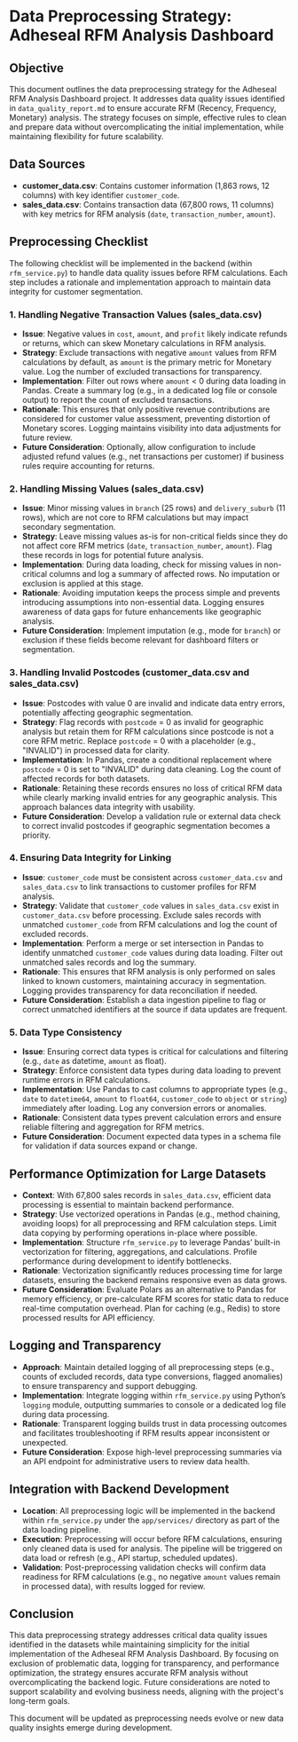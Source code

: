 # Data Preprocessing Strategy: Adheseal RFM Analysis Dashboard

## Objective

This document outlines the data preprocessing strategy for the Adheseal RFM Analysis Dashboard project. It addresses data quality issues identified in `data_quality_report.md` to ensure accurate RFM (Recency, Frequency, Monetary) analysis. The strategy focuses on simple, effective rules to clean and prepare data without overcomplicating the initial implementation, while maintaining flexibility for future scalability.

## Data Sources

- **customer_data.csv**: Contains customer information (1,863 rows, 12 columns) with key identifier `customer_code`.
- **sales_data.csv**: Contains transaction data (67,800 rows, 11 columns) with key metrics for RFM analysis (`date`, `transaction_number`, `amount`).

## Preprocessing Checklist

The following checklist will be implemented in the backend (within `rfm_service.py`) to handle data quality issues before RFM calculations. Each step includes a rationale and implementation approach to maintain data integrity for customer segmentation.

### 1. Handling Negative Transaction Values (sales_data.csv)

- **Issue**: Negative values in `cost`, `amount`, and `profit` likely indicate refunds or returns, which can skew Monetary calculations in RFM analysis.
- **Strategy**: Exclude transactions with negative `amount` values from RFM calculations by default, as `amount` is the primary metric for Monetary value. Log the number of excluded transactions for transparency.
- **Implementation**: Filter out rows where `amount` < 0 during data loading in Pandas. Create a summary log (e.g., in a dedicated log file or console output) to report the count of excluded transactions.
- **Rationale**: This ensures that only positive revenue contributions are considered for customer value assessment, preventing distortion of Monetary scores. Logging maintains visibility into data adjustments for future review.
- **Future Consideration**: Optionally, allow configuration to include adjusted refund values (e.g., net transactions per customer) if business rules require accounting for returns.

### 2. Handling Missing Values (sales_data.csv)

- **Issue**: Minor missing values in `branch` (25 rows) and `delivery_suburb` (11 rows), which are not core to RFM calculations but may impact secondary segmentation.
- **Strategy**: Leave missing values as-is for non-critical fields since they do not affect core RFM metrics (`date`, `transaction_number`, `amount`). Flag these records in logs for potential future analysis.
- **Implementation**: During data loading, check for missing values in non-critical columns and log a summary of affected rows. No imputation or exclusion is applied at this stage.
- **Rationale**: Avoiding imputation keeps the process simple and prevents introducing assumptions into non-essential data. Logging ensures awareness of data gaps for future enhancements like geographic analysis.
- **Future Consideration**: Implement imputation (e.g., mode for `branch`) or exclusion if these fields become relevant for dashboard filters or segmentation.

### 3. Handling Invalid Postcodes (customer_data.csv and sales_data.csv)

- **Issue**: Postcodes with value 0 are invalid and indicate data entry errors, potentially affecting geographic segmentation.
- **Strategy**: Flag records with `postcode` = 0 as invalid for geographic analysis but retain them for RFM calculations since postcode is not a core RFM metric. Replace `postcode` = 0 with a placeholder (e.g., "INVALID") in processed data for clarity.
- **Implementation**: In Pandas, create a conditional replacement where `postcode` = 0 is set to "INVALID" during data cleaning. Log the count of affected records for both datasets.
- **Rationale**: Retaining these records ensures no loss of critical RFM data while clearly marking invalid entries for any geographic analysis. This approach balances data integrity with usability.
- **Future Consideration**: Develop a validation rule or external data check to correct invalid postcodes if geographic segmentation becomes a priority.

### 4. Ensuring Data Integrity for Linking

- **Issue**: `customer_code` must be consistent across `customer_data.csv` and `sales_data.csv` to link transactions to customer profiles for RFM analysis.
- **Strategy**: Validate that `customer_code` values in `sales_data.csv` exist in `customer_data.csv` before processing. Exclude sales records with unmatched `customer_code` from RFM calculations and log the count of excluded records.
- **Implementation**: Perform a merge or set intersection in Pandas to identify unmatched `customer_code` values during data loading. Filter out unmatched sales records and log the summary.
- **Rationale**: This ensures that RFM analysis is only performed on sales linked to known customers, maintaining accuracy in segmentation. Logging provides transparency for data reconciliation if needed.
- **Future Consideration**: Establish a data ingestion pipeline to flag or correct unmatched identifiers at the source if data updates are frequent.

### 5. Data Type Consistency

- **Issue**: Ensuring correct data types is critical for calculations and filtering (e.g., `date` as datetime, `amount` as float).
- **Strategy**: Enforce consistent data types during data loading to prevent runtime errors in RFM calculations.
- **Implementation**: Use Pandas to cast columns to appropriate types (e.g., `date` to `datetime64`, `amount` to `float64`, `customer_code` to `object` or `string`) immediately after loading. Log any conversion errors or anomalies.
- **Rationale**: Consistent data types prevent calculation errors and ensure reliable filtering and aggregation for RFM metrics.
- **Future Consideration**: Document expected data types in a schema file for validation if data sources expand or change.

## Performance Optimization for Large Datasets

- **Context**: With 67,800 sales records in `sales_data.csv`, efficient data processing is essential to maintain backend performance.
- **Strategy**: Use vectorized operations in Pandas (e.g., method chaining, avoiding loops) for all preprocessing and RFM calculation steps. Limit data copying by performing operations in-place where possible.
- **Implementation**: Structure `rfm_service.py` to leverage Pandas’ built-in vectorization for filtering, aggregations, and calculations. Profile performance during development to identify bottlenecks.
- **Rationale**: Vectorization significantly reduces processing time for large datasets, ensuring the backend remains responsive even as data grows.
- **Future Consideration**: Evaluate Polars as an alternative to Pandas for memory efficiency, or pre-calculate RFM scores for static data to reduce real-time computation overhead. Plan for caching (e.g., Redis) to store processed results for API efficiency.

## Logging and Transparency

- **Approach**: Maintain detailed logging of all preprocessing steps (e.g., counts of excluded records, data type conversions, flagged anomalies) to ensure transparency and support debugging.
- **Implementation**: Integrate logging within `rfm_service.py` using Python’s `logging` module, outputting summaries to console or a dedicated log file during data processing.
- **Rationale**: Transparent logging builds trust in data processing outcomes and facilitates troubleshooting if RFM results appear inconsistent or unexpected.
- **Future Consideration**: Expose high-level preprocessing summaries via an API endpoint for administrative users to review data health.

## Integration with Backend Development

- **Location**: All preprocessing logic will be implemented in the backend within `rfm_service.py` under the `app/services/` directory as part of the data loading pipeline.
- **Execution**: Preprocessing will occur before RFM calculations, ensuring only cleaned data is used for analysis. The pipeline will be triggered on data load or refresh (e.g., API startup, scheduled updates).
- **Validation**: Post-preprocessing validation checks will confirm data readiness for RFM calculations (e.g., no negative `amount` values remain in processed data), with results logged for review.

## Conclusion

This data preprocessing strategy addresses critical data quality issues identified in the datasets while maintaining simplicity for the initial implementation of the Adheseal RFM Analysis Dashboard. By focusing on exclusion of problematic data, logging for transparency, and performance optimization, the strategy ensures accurate RFM analysis without overcomplicating the backend logic. Future considerations are noted to support scalability and evolving business needs, aligning with the project's long-term goals.

This document will be updated as preprocessing needs evolve or new data quality insights emerge during development.
